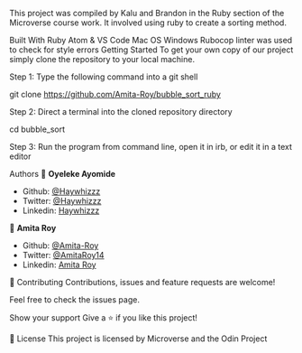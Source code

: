 

This project was compiled by Kalu and Brandon in the Ruby section of the Microverse course work. It involved using ruby to create a sorting method.

Built With
Ruby
Atom & VS Code
Mac OS
Windows
Rubocop linter was used to check for style errors
Getting Started
To get your own copy of our project simply clone the repository to your local machine.

Step 1: Type the following command into a git shell

git clone https://github.com/Amita-Roy/bubble_sort_ruby

Step 2: Direct a terminal into the cloned repository directory

cd bubble_sort

Step 3: Run the program from command line, open it in irb, or edit it in a text editor

Authors
👤 **Oyeleke Ayomide**

- Github: [@Haywhizzz](https://github.com/Haywhizzz )
- Twitter: [@Haywhizzz](https://twitter.com/Haywhizzz)
- Linkedin: [Haywhizzz](https://www.linkedin.com/in/oyeleke-ayomide-b962421a6/)

👤 **Amita Roy**

- Github: [@Amita-Roy](https://github.com/Amita-Roy)
- Twitter: [@AmitaRoy14](https://twitter.com/AmitaRoy14)
- Linkedin: [Amita Roy](https://www.linkedin.com/in/amita-roy-3b823b68/)

🤝 Contributing
Contributions, issues and feature requests are welcome!

Feel free to check the issues page.

Show your support
Give a ⭐️ if you like this project!

📝 License
This project is licensed by Microverse and the Odin Project